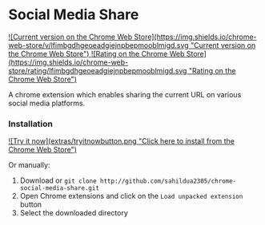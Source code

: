 # Social Media Share
<a href="https://chrome.google.com/webstore/detail/social-media-share/lfimbgdhgeoeadgiejnpbepmooblmigd" target="_blank">
  ![Current version on the Chrome Web Store](https://img.shields.io/chrome-web-store/v/lfimbgdhgeoeadgiejnpbepmooblmigd.svg "Current version on the Chrome Web Store")
</a>
<a href="https://chrome.google.com/webstore/detail/social-media-share/lfimbgdhgeoeadgiejnpbepmooblmigd" target="_blank">
  ![Rating on the Chrome Web Store](https://img.shields.io/chrome-web-store/rating/lfimbgdhgeoeadgiejnpbepmooblmigd.svg "Rating on the Chrome Web Store")
</a>

A chrome extension which enables sharing the current URL on various social media platforms.

### Installation

<a href="https://chrome.google.com/webstore/detail/social-media-share/lfimbgdhgeoeadgiejnpbepmooblmigd" target="_blank">
  ![Try it now](extras/tryitnowbutton.png "Click here to install from the Chrome Web Store")
</a>

Or manually:

1. Download or `git clone http://github.com/sahildua2305/chrome-social-media-share.git`
2. Open Chrome extensions and click on the `Load unpacked extension` button
3. Select the downloaded directory

